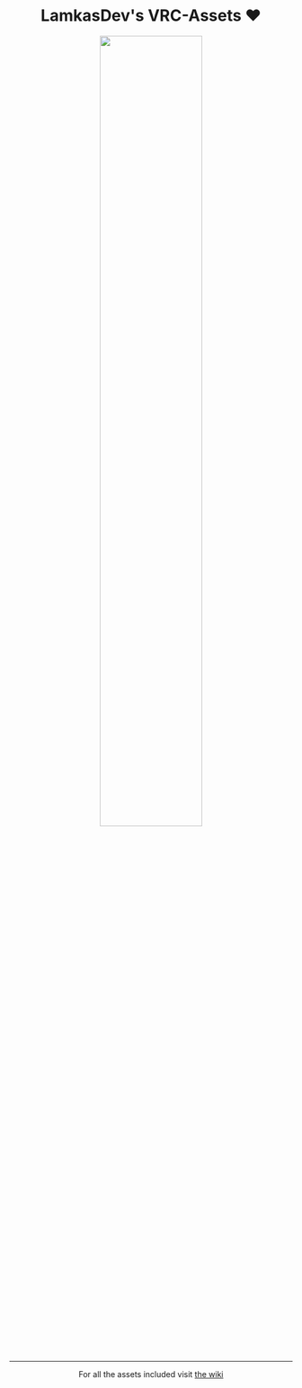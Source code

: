 <div>
<h1 align="center">LamkasDev's VRC-Assets ❤️</h1>
<p align="center">
  <img width="60%" src="https://qtlamkas.why-am-i-he.re/SNaaz2.png"/>
</p>
<hr/>
<p align="center">For all the assets included visit <a href="https://github.com/LamkasDev/vrc-assets/wiki">the wiki</a></p>
</div>
